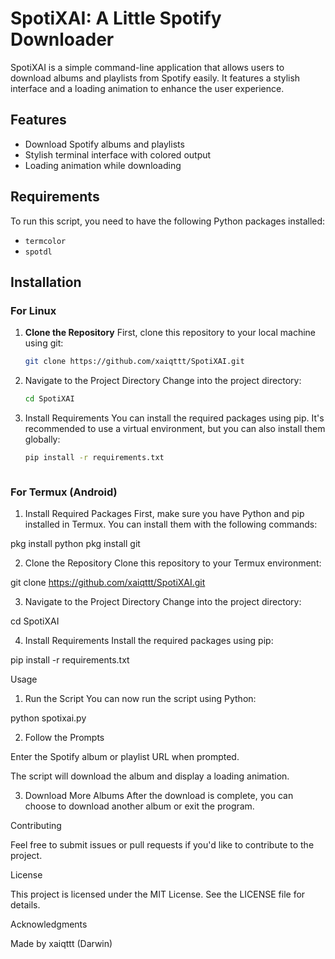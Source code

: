 # SpotiXAI: A Little Spotify Downloader

SpotiXAI is a simple command-line application that allows users to download albums and playlists from Spotify easily. It features a stylish interface and a loading animation to enhance the user experience.

## Features
- Download Spotify albums and playlists
- Stylish terminal interface with colored output
- Loading animation while downloading

## Requirements
To run this script, you need to have the following Python packages installed:
- `termcolor`
- `spotdl`

## Installation

### For Linux

1. **Clone the Repository**
   First, clone this repository to your local machine using git:

   ```bash
   git clone https://github.com/xaiqttt/SpotiXAI.git

2. Navigate to the Project Directory Change into the project directory:

   ```bash
   cd SpotiXAI


3. Install Requirements You can install the required packages using pip. It's recommended to use a virtual environment, but you can also install them globally:

   ```bash
   pip install -r requirements.txt



### For Termux (Android)

1. Install Required Packages First, make sure you have Python and pip installed in Termux. You can install them with the following commands:

pkg install python
pkg install git


2. Clone the Repository Clone this repository to your Termux environment:

git clone https://github.com/xaiqttt/SpotiXAI.git


3. Navigate to the Project Directory Change into the project directory:

cd SpotiXAI


4. Install Requirements Install the required packages using pip:

pip install -r requirements.txt



Usage

1. Run the Script You can now run the script using Python:

python spotixai.py


2. Follow the Prompts

Enter the Spotify album or playlist URL when prompted.

The script will download the album and display a loading animation.



3. Download More Albums After the download is complete, you can choose to download another album or exit the program.



Contributing

Feel free to submit issues or pull requests if you'd like to contribute to the project.

License

This project is licensed under the MIT License. See the LICENSE file for details.

Acknowledgments

Made by xaiqttt (Darwin)




